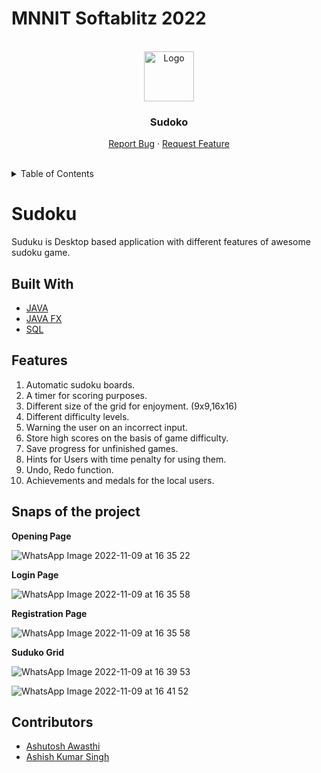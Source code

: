 # MNNIT Softablitz 2022 

<!-- PROJECT LOGO -->
<br />
<div align="center">
  <a href="https://github.com/Ashutosh-Awasthi/Softablitz-2022">
    <img src="images/logo.png" alt="Logo" width="80" height="80">
  </a>

  <h3 align="center">Sudoko</h3>

  <p align="center">
    <a href="mailto:ashish.20208029@mnnit.ac.in?subject = Feedback&body = Message">Report Bug</a>
    ·
    <a href="mailto:ashish.20208029@mnnit.ac.in?subject = Feedback&body = Message">Request Feature</a>
  </p>
</div>
<br />


<!-- TABLE OF CONTENTS -->
<details>
  <summary>Table of Contents</summary>
  <ol>
    <li>
      <a href="#sudoko">Sudoko</a>
      <ul>
        <li><a href="#built-with">Built With</a></li>
      </ul>
    </li>
    <li>
      <a href="#getting-started">Getting Started</a>
      <ul>
        <li><a href="#prerequisites">Prerequisites</a></li>
        <li><a href="#installation">Installation</a></li>
      </ul>
    </li>
    <li><a href="#usage">Usage</a></li>
    <li><a href="#roadmap">Roadmap</a></li>
    <li><a href="#contributing">Contributing</a></li>
    <li><a href="#license">License</a></li>
    <li><a href="#contact">Contact</a></li>
    <li><a href="#acknowledgments">Acknowledgments</a></li>
  </ol>
</details>





<!-- Sudoku -->
# Sudoku
Suduku is Desktop based application with different features of awesome sudoku game.


<!-- Built With -->
## Built With

+ [JAVA](https://www.java.com/en/)
+ [JAVA FX](https://openjfx.io/)
+ [SQL](https://www.freesqldatabase.com/)

<!-- Features -->
## Features
1. Automatic sudoku boards. 
2. A timer for scoring purposes. 
3. Different size of the grid for enjoyment. (9x9,16x16)  
4. Different difficulty levels.  
5. Warning the user on an incorrect input. 
6. Store high scores on the basis of game difficulty. 
7. Save progress for unfinished games. 
8. Hints for Users with time penalty for using them.  
9. Undo, Redo function.  
10. Achievements and medals for the local users.  

## Snaps of the project

**Opening Page**

![WhatsApp Image 2022-11-09 at 16 35 22](https://user-images.githubusercontent.com/83869332/200814156-b2b56d60-86f6-46f8-b833-1059220bba4b.jpg)


**Login Page**

![WhatsApp Image 2022-11-09 at 16 35 58](https://user-images.githubusercontent.com/83869332/200814831-e9e6fa07-3d19-4019-bb18-346a01ee1f87.jpg)


**Registration Page**

![WhatsApp Image 2022-11-09 at 16 35 58](https://user-images.githubusercontent.com/83869332/200814936-5bd7fe61-6146-4cc4-822c-b20fb5d0c367.jpg)


**Suduko Grid**

![WhatsApp Image 2022-11-09 at 16 39 53](https://user-images.githubusercontent.com/83869332/200815345-8dd16374-0112-4b4b-b802-448a642c49b2.jpg)

![WhatsApp Image 2022-11-09 at 16 41 52](https://user-images.githubusercontent.com/83869332/200815577-92f3d7d3-56e2-41ed-882f-49d9c66d1696.jpg)


## Contributors

+ [Ashutosh Awasthi](http://www.linkedin.com/in/ashutosh-awasthi-5a167620a)
+ [Ashish Kumar Singh](www.linkedin.com/in/ashish-kumar-singh-a689a4208)
